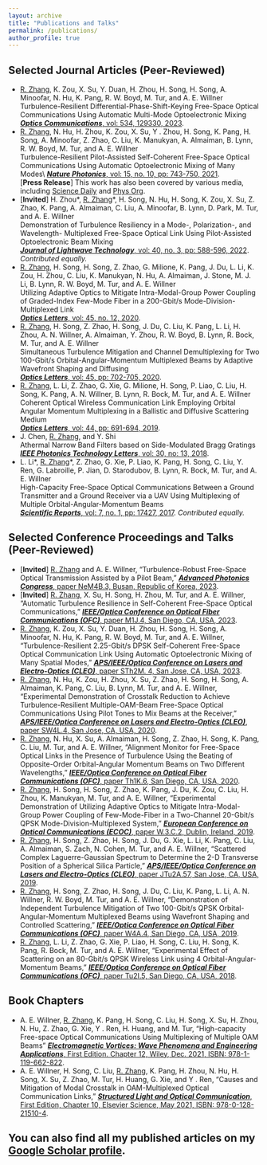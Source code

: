 ```yaml
---
layout: archive
title: "Publications and Talks"
permalink: /publications/
author_profile: true
---
```


Selected Journal Articles (Peer-Reviewed)
----------------------------------------------
* <u>R. Zhang</u>, K. Zou, X. Su, Y. Duan, H. Zhou, H. Song, H. Song, A. Minoofar, N. Hu, K. Pang, R. W. Boyd, M. Tur, and A. E. Willner\
Turbulence-Resilient Differential-Phase-Shift-Keying Free-Space Optical Communications Using Automatic Multi-Mode Optoelectronic Mixing\
[***Optics Communications***, vol: 534, 129330, 2023](https://www.sciencedirect.com/science/article/abs/pii/S0030401823000767).
* <u>R. Zhang</u>, N. Hu, H. Zhou, K. Zou, X. Su, Y . Zhou, H. Song, K. Pang, H. Song, A. Minoofar, Z. Zhao, C. Liu, K.
Manukyan, A. Almaiman, B. Lynn, R. W. Boyd, M. Tur, and A. E. Willner\
Turbulence-Resilient Pilot-Assisted Self-Coherent Free-Space Optical Communications Using Automatic Optoelectronic Mixing of Many Modes\\
[***Nature Photonics***, vol: 15, no. 10, pp: 743-750, 2021](https://www.nature.com/articles/s41566-021-00877-w).\
[**Press Release**] This work has also been covered by various media, including [Science Daily](https://www.sciencedaily.com/releases/2021/10/211021121055.htm) and [Phys Org](https://phys.org/news/2021-10-optical-pairing-wireless.html).
* [**Invited**] H. Zhou\*, <u>R. Zhang</u>\*, H. Song, N. Hu, H. Song, K. Zou, X. Su, Z. Zhao, K. Pang, A. Almaiman, C. Liu, A.
Minoofar, B. Lynn, D. Park, M. Tur, and A. E. Willner\
Demonstration of Turbulence Resiliency in a Mode-, Polarization-, and Wavelength- Multiplexed Free-Space Optical Link Using Pilot-Assisted Optoelectronic Beam Mixing\
[***Journal of Lightwave Technology***, vol: 40, no. 3, pp: 588-596, 2022](https://ieeexplore.ieee.org/abstract/document/9695404). *Contributed equally.*
* <u>R. Zhang</u>, H. Song, H. Song, Z. Zhao, G. Milione, K. Pang, J. Du, L. Li, K. Zou, H. Zhou, C. Liu, K. Manukyan,
N. Hu, A. Almaiman, J. Stone, M. J. Li, B. Lynn, R. W. Boyd, M. Tur, and A. E. Willner\
Utilizing Adaptive Optics to Mitigate Intra-Modal-Group Power Coupling of Graded-Index Few-Mode Fiber in a 200-Gbit/s Mode-Division-Multiplexed Link\
[***Optics Letters***, vol: 45, no. 12, 2020](https://opg.optica.org/ol/abstract.cfm?uri=ol-45-13-3577). 
* <u>R. Zhang</u>, H. Song, Z. Zhao, H. Song, J. Du, C. Liu, K. Pang, L. Li, H. Zhou, A. N. Willner, A. Almaiman, Y.
Zhou, R. W. Boyd, B. Lynn, R. Bock, M. Tur, and A. E. Willner\
Simultaneous Turbulence Mitigation and Channel Demultiplexing for Two 100-Gbit/s Orbital-Angular-Momentum Multiplexed Beams by Adaptive Wavefront Shaping and Diffusing\
[***Optics Letters***, vol: 45, pp: 702-705, 2020](https://opg.optica.org/ol/abstract.cfm?uri=ol-45-3-702).
* <u>R. Zhang</u>, L. Li, Z. Zhao, G. Xie, G. Milione, H. Song, P. Liao, C. Liu, H. Song, K. Pang, A. N. Willner, B. Lynn,
R. Bock, M. Tur, and A. E. Willner\
Coherent Optical Wireless Communication Link Employing Orbital Angular Momentum Multiplexing in a Ballistic and Diffusive Scattering Medium\
[***Optics Letters***, vol: 44, pp: 691-694, 2019](https://opg.optica.org/abstract.cfm?uri=ol-44-3-691).
* J. Chen, <u>R. Zhang</u>, and Y. Shi\
Athermal Narrow Band Filters based on Side-Modulated Bragg Gratings\
[***IEEE Photonics Technology Letters***, vol: 30, no: 13, 2018](https://ieeexplore.ieee.org/document/8367815).
* L. Li\*, <u>R. Zhang</u>\*, Z. Zhao, G. Xie, P. Liao, K. Pang, H. Song, C. Liu, Y. Ren, G. Labroille, P. Jian, D. Starodubov,
B. Lynn, R. Bock, M. Tur, and A. E. Willner\
High-Capacity Free-Space Optical Communications Between a Ground Transmitter and a Ground Receiver via a UAV Using Multiplexing of Multiple Orbital-Angular-Momentum Beams\
[***Scientific Reports***, vol: 7, no. 1, pp: 17427, 2017](https://www.nature.com/articles/s41598-017-17580-y). *Contributed equally.*


Selected Conference Proceedings and Talks (Peer-Reviewed)
-------------------------------------------------------
* [**Invited**] <u>R. Zhang</u> and A. E. Willner, “Turbulence-Robust Free-Space Optical Transmission Assisted by a Pilot Beam,” [***Advanced Photonics Congress***, paper NeM4B.3, Busan, Republic of Korea, 2023](https://opg.optica.org/abstract.cfm?uri=Networks-2023-NeM4B.3).
* [**Invited**] <u>R. Zhang</u>, X. Su, H. Song, H. Zhou, M. Tur, and A. E. Willner, “Automatic Turbulence Resilience in Self-Coherent Free-Space Optical Communications,” [***IEEE/Optica Conference on Optical Fiber Communications (OFC)***, paper M1J.4, San Diego, CA, USA, 2023](https://opg.optica.org/abstract.cfm?uri=OFC-2023-M1J.4).
* <u>R. Zhang</u>, K. Zou, X. Su, Y. Duan, H. Zhou, H. Song, H. Song, A. Minoofar, N. Hu, K. Pang, R. W. Boyd, M. Tur, and A. E. Willner, “Turbulence-Resilient 2.25-Gbit/s DPSK Self-Coherent Free-Space Optical Communication Link Using Automatic Optoelectronic Mixing of Many Spatial Modes,” [***APS/IEEE/Optica Conference on Lasers and Electro-Optics (CLEO)***, paper STh2M. 4, San Jose, CA, USA,  2023](https://opg.optica.org/abstract.cfm?uri=CLEO_SI-2022-STh2M.4).
* <u>R. Zhang</u>, N. Hu, K. Zou, H. Zhou, X. Su, Z. Zhao, H. Song, H. Song, A. Almaiman, K. Pang, C. Liu, B. Lynn, M. Tur, and A. E. Willner, “Experimental Demonstration of Crosstalk Reduction to Achieve Turbulence-Resilient Multiple-OAM-Beam Free-Space Optical Communications Using Pilot Tones to Mix Beams at the Receiver,” [***APS/IEEE/Optica Conference on Lasers and Electro-Optics (CLEO)***, paper SW4L.4, San Jose, CA, USA, 2020](https://opg.optica.org/abstract.cfm?uri=CLEO_SI-2020-SW4L.4).
* <u>R. Zhang</u>, N. Hu, X. Su, A. Almaiman, H. Song, Z. Zhao, H. Song, K. Pang, C. Liu, M. Tur, and A. E. Willner, “Alignment Monitor for Free-Space Optical Links in the Presence of Turbulence Using the Beating of Opposite-Order Orbital-Angular Momentum Beams on Two Different Wavelengths,” [***IEEE/Optica Conference on Optical Fiber Communications (OFC)***, paper Th1K.6, San Diego, CA, USA, 2020](https://ieeexplore.ieee.org/abstract/document/9083646).
* <u>R. Zhang</u>, H. Song, H. Song, Z. Zhao, K. Pang, J. Du, K. Zou, C. Liu, H. Zhou, K. Manukyan, M. Tur, and A. E.
Willner, “Experimental Demonstration of Utilizing Adaptive Optics to Mitigate Intra-Modal-Group Power Coupling of Few-Mode-Fiber in a Two-Channel 20-Gbit/s QPSK Mode-Division-Multiplexed System,” [***European Conference on Optical Communications (ECOC)***, paper W.3.C.2, Dublin, Ireland, 2019](https://ieeexplore.ieee.org/abstract/document/9125677).
* <u>R. Zhang</u>, H. Song, Z. Zhao, H. Song, J. Du, G. Xie, L. Li, K. Pang, C. Liu, A. Almaiman, S. Zach, N. Cohen, M.
Tur, and A. E. Willner, “Scattered Complex Laguerre-Gaussian Spectrum to Determine the 2-D Transverse Position of a Spherical Silica Particle,” [***APS/IEEE/Optica Conference on Lasers and Electro-Optics (CLEO)***, paper JTu2A.57, San Jose, CA, USA, 2019](https://opg.optica.org/abstract.cfm?uri=cleo_qels-2019-JTu2A.57).
* <u>R. Zhang</u>, H. Song, Z. Zhao, H. Song, J. Du, C. Liu, K. Pang, L. Li, A. N. Willner, R. W. Boyd, M. Tur, and A. E.
Willner, “Demonstration of Independent Turbulence Mitigation of Two 100-Gbit/s QPSK Orbital-Angular-Momentum Multiplexed Beams using Wavefront Shaping and Controlled Scattering,” [***IEEE/Optica Conference on Optical Fiber Communications (OFC)***, paper W4A.4, San Diego, CA, USA, 2019](https://ieeexplore.ieee.org/abstract/document/8696801).
* <u>R. Zhang</u>, L. Li, Z. Zhao, G. Xie, P. Liao, H. Song, C. Liu, H. Song, K. Pang, R. Bock, M. Tur, and A. E. Willner, “Experimental Effect of Scattering on an 80-Gbit/s QPSK Wireless Link using 4 Orbital-Angular-Momentum Beams,” [***IEEE/Optica Conference on Optical Fiber Communications (OFC)***, paper Tu2I.5, San Diego, CA, USA, 2018](https://opg.optica.org/abstract.cfm?uri=OFC-2018-Tu2I.5).


Book Chapters
-------------------------------------------------------
* A. E. Willner, <u>R. Zhang</u>, K. Pang, H. Song, C. Liu, H. Song, X. Su, H. Zhou, N. Hu, Z. Zhao, G. Xie, Y . Ren, H.
Huang, and M. Tur, “High-capacity Free-space Optical Communications Using Multiplexing of Multiple OAM
Beams” [***Electromagnetic Vortices: Wave Phenomena and Engineering Applications***, First Edition. Chapter 12,
Wiley, Dec. 2021, ISBN: 978-1-119-662-822](https://onlinelibrary.wiley.com/doi/abs/10.1002/9781119662945.ch12).
* A. E. Willner, H. Song, C. Liu, <u>R. Zhang</u>, K. Pang, H. Zhou, N. Hu, H. Song, X. Su, Z. Zhao, M. Tur, H. Huang,
G. Xie, and Y . Ren, “Causes and Mitigation of Modal Crosstalk in OAM-Multiplexed Optical Communication
Links,” [***Structured Light and Optical Communication***, First Edition, Chapter 10, Elsevier Science, May 2021,
ISBN: 978-0-128-21510-4](https://www.sciencedirect.com/science/article/abs/pii/B9780128215104000169).

You can also find all my published articles on my [Google Scholar profile](https://scholar.google.com/citations?user=Ih1uYjsAAAAJ&hl=en).
-------------------------------------------------------------------
